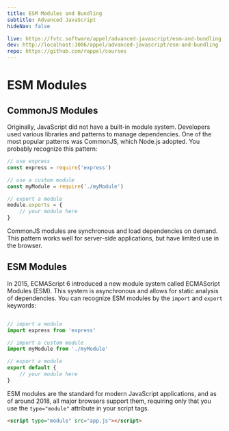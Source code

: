 ```yaml
---
title: ESM Modules and Bundling
subtitle: Advanced JavaScript
hideNav: false

live: https://fvtc.software/appel/advanced-javascript/esm-and-bundling
dev: http://localhost:3006/appel/advanced-javascript/esm-and-bundling
repo: https://github.com/rappel/courses
---
```


# ESM Modules

## CommonJS Modules

Originally, JavaScript did not have a built-in module system. Developers used various libraries and patterns to manage dependencies. One of the most popular patterns was CommonJS, which Node.js adopted. You probably recognize this pattern:

```javascript
// use express
const express = require('express')

// use a custom module
const myModule = require('./myModule')

// export a module
module.exports = {
    // your module here
}
```

CommonJS modules are synchronous and load dependencies on demand. This pattern works well for server-side applications, but have limited use in the browser.

## ESM Modules

In 2015, ECMAScript 6 introduced a new module system called ECMAScript Modules (ESM). This system is asynchronous and allows for static analysis of dependencies. You can recognize ESM modules by the `import` and `export` keywords:

```javascript

// import a module
import express from 'express'

// import a custom module
import myModule from './myModule'

// export a module
export default {
    // your module here
}
```

ESM modules are the standard for modern JavaScript applications, and as of around 2018, all major browsers support them, requiring only that you use the `type="module"` attribute in your script tags.

```html
<script type="module" src="app.js"></script>
```
